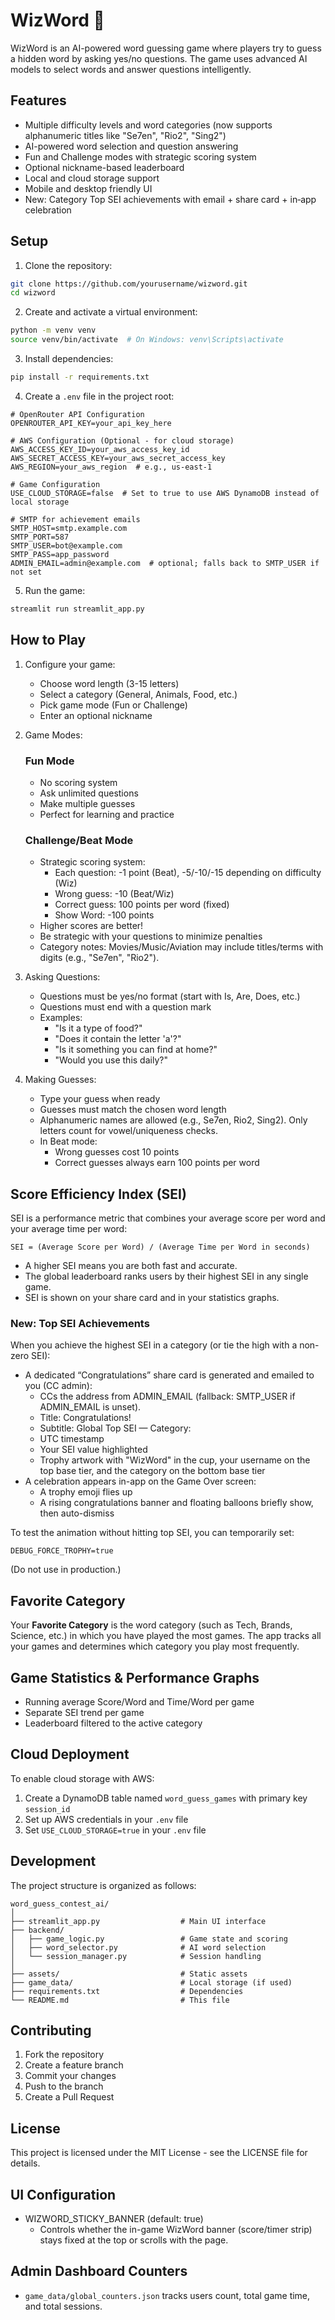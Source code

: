 # WizWord 🎯

WizWord is an AI-powered word guessing game where players try to guess a hidden word by asking yes/no questions. The game uses advanced AI models to select words and answer questions intelligently.

## Features

- Multiple difficulty levels and word categories (now supports alphanumeric titles like "Se7en", "Rio2", "Sing2")
- AI-powered word selection and question answering
- Fun and Challenge modes with strategic scoring system
- Optional nickname-based leaderboard
- Local and cloud storage support
- Mobile and desktop friendly UI
- New: Category Top SEI achievements with email + share card + in‑app celebration

## Setup

1. Clone the repository:
```bash
git clone https://github.com/yourusername/wizword.git
cd wizword
```

2. Create and activate a virtual environment:
```bash
python -m venv venv
source venv/bin/activate  # On Windows: venv\Scripts\activate
```

3. Install dependencies:
```bash
pip install -r requirements.txt
```

4. Create a `.env` file in the project root:
```env
# OpenRouter API Configuration
OPENROUTER_API_KEY=your_api_key_here

# AWS Configuration (Optional - for cloud storage)
AWS_ACCESS_KEY_ID=your_aws_access_key_id
AWS_SECRET_ACCESS_KEY=your_aws_secret_access_key
AWS_REGION=your_aws_region  # e.g., us-east-1

# Game Configuration
USE_CLOUD_STORAGE=false  # Set to true to use AWS DynamoDB instead of local storage

# SMTP for achievement emails
SMTP_HOST=smtp.example.com
SMTP_PORT=587
SMTP_USER=bot@example.com
SMTP_PASS=app_password
ADMIN_EMAIL=admin@example.com  # optional; falls back to SMTP_USER if not set
```

5. Run the game:
```bash
streamlit run streamlit_app.py
```

## How to Play

1. Configure your game:
   - Choose word length (3-15 letters)
   - Select a category (General, Animals, Food, etc.)
   - Pick game mode (Fun or Challenge)
   - Enter an optional nickname

2. Game Modes:
   
   ### Fun Mode
   - No scoring system
   - Ask unlimited questions
   - Make multiple guesses
   - Perfect for learning and practice

   ### Challenge/Beat Mode
   - Strategic scoring system:
     - Each question: -1 point (Beat), -5/-10/-15 depending on difficulty (Wiz)
     - Wrong guess: -10 (Beat/Wiz)
     - Correct guess: 100 points per word (fixed)
     - Show Word: -100 points
   - Higher scores are better!
   - Be strategic with your questions to minimize penalties
   - Category notes: Movies/Music/Aviation may include titles/terms with digits (e.g., "Se7en", "Rio2").

3. Asking Questions:
   - Questions must be yes/no format (start with Is, Are, Does, etc.)
   - Questions must end with a question mark
   - Examples:
     - "Is it a type of food?"
     - "Does it contain the letter 'a'?"
     - "Is it something you can find at home?"
     - "Would you use this daily?"

4. Making Guesses:
    - Type your guess when ready
    - Guesses must match the chosen word length
    - Alphanumeric names are allowed (e.g., Se7en, Rio2, Sing2). Only letters count for vowel/uniqueness checks.
    - In Beat mode:
      - Wrong guesses cost 10 points
      - Correct guesses always earn 100 points per word

## Score Efficiency Index (SEI)
SEI is a performance metric that combines your average score per word and your average time per word:

    SEI = (Average Score per Word) / (Average Time per Word in seconds)

- A higher SEI means you are both fast and accurate.
- The global leaderboard ranks users by their highest SEI in any single game.
- SEI is shown on your share card and in your statistics graphs.

### New: Top SEI Achievements
When you achieve the highest SEI in a category (or tie the high with a non-zero SEI):
- A dedicated “Congratulations” share card is generated and emailed to you (CC admin):
  - CCs the address from ADMIN_EMAIL (fallback: SMTP_USER if ADMIN_EMAIL is unset).
  - Title: Congratulations!
  - Subtitle: Global Top SEI — Category: <your category>
  - UTC timestamp
  - Your SEI value highlighted
  - Trophy artwork with "WizWord" in the cup, your username on the top base tier, and the category on the bottom base tier
- A celebration appears in-app on the Game Over screen:
  - A trophy emoji flies up
  - A rising congratulations banner and floating balloons briefly show, then auto-dismiss

To test the animation without hitting top SEI, you can temporarily set:
```env
DEBUG_FORCE_TROPHY=true
```
(Do not use in production.)

## Favorite Category

Your **Favorite Category** is the word category (such as Tech, Brands, Science, etc.) in which you have played the most games. The app tracks all your games and determines which category you play most frequently.

## Game Statistics & Performance Graphs

- Running average Score/Word and Time/Word per game
- Separate SEI trend per game
- Leaderboard filtered to the active category

## Cloud Deployment

To enable cloud storage with AWS:

1. Create a DynamoDB table named `word_guess_games` with primary key `session_id`
2. Set up AWS credentials in your `.env` file
3. Set `USE_CLOUD_STORAGE=true` in your `.env` file

## Development

The project structure is organized as follows:

```
word_guess_contest_ai/
│
├── streamlit_app.py                  # Main UI interface
├── backend/
│   ├── game_logic.py                 # Game state and scoring
│   ├── word_selector.py              # AI word selection
│   └── session_manager.py            # Session handling
│
├── assets/                           # Static assets
├── game_data/                        # Local storage (if used)
├── requirements.txt                  # Dependencies
└── README.md                         # This file
```

## Contributing

1. Fork the repository
2. Create a feature branch
3. Commit your changes
4. Push to the branch
5. Create a Pull Request

## License

This project is licensed under the MIT License - see the LICENSE file for details. 

## UI Configuration

- WIZWORD_STICKY_BANNER (default: true)
  - Controls whether the in-game WizWord banner (score/timer strip) stays fixed at the top or scrolls with the page.

## Admin Dashboard Counters

- `game_data/global_counters.json` tracks users count, total game time, and total sessions. 